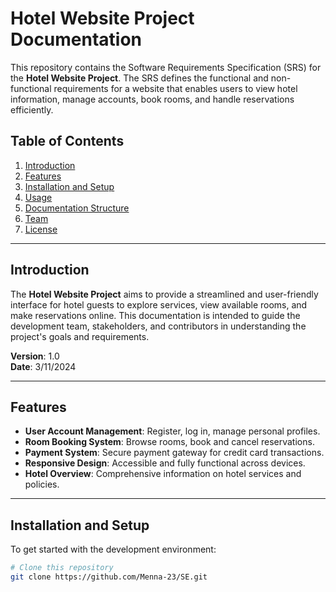 # Hotel Website Project Documentation

This repository contains the Software Requirements Specification (SRS) for the **Hotel Website Project**. The SRS defines the functional and non-functional requirements for a website that enables users to view hotel information, manage accounts, book rooms, and handle reservations efficiently.

## Table of Contents

1. [Introduction](#introduction)
2. [Features](#features)
3. [Installation and Setup](#installation-and-setup)
4. [Usage](#usage)
5. [Documentation Structure](#documentation-structure)
6. [Team](#team)
7. [License](#license)

---

## Introduction

The **Hotel Website Project** aims to provide a streamlined and user-friendly interface for hotel guests to explore services, view available rooms, and make reservations online. This documentation is intended to guide the development team, stakeholders, and contributors in understanding the project's goals and requirements.

**Version**: 1.0  
**Date**: 3/11/2024  

---

## Features

- **User Account Management**: Register, log in, manage personal profiles.
- **Room Booking System**: Browse rooms, book and cancel reservations.
- **Payment System**: Secure payment gateway for credit card transactions.
- **Responsive Design**: Accessible and fully functional across devices.
- **Hotel Overview**: Comprehensive information on hotel services and policies.

---

## Installation and Setup

To get started with the development environment:

```bash
# Clone this repository
git clone https://github.com/Menna-23/SE.git

